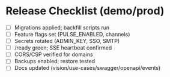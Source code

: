 # Release Checklist (demo/prod)

- [ ] Migrations applied; backfill scripts run
- [ ] Feature flags set (PULSE_ENABLED, channels)
- [ ] Secrets rotated (ADMIN_KEY, SSO, SMTP)
- [ ] /ready green; SSE heartbeat confirmed
- [ ] CORS/CSP verified for domains
- [ ] Backups enabled; restore tested
- [ ] Docs updated (vision/use-cases/swagger/openapi/events)
